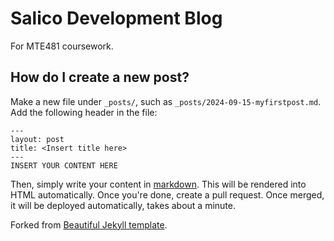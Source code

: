 # Salico Development Blog

For MTE481 coursework.

## How do I create a new post?
Make a new file under `_posts/`, such as `_posts/2024-09-15-myfirstpost.md`. Add the following header in the file:
```
---
layout: post
title: <Insert title here>
---
INSERT YOUR CONTENT HERE
```
Then, simply write your content in [markdown](https://www.markdownguide.org/basic-syntax/). This will be rendered into HTML automatically.
Once you're done, create a pull request. Once merged, it will be deployed automatically, takes about a minute.

Forked from [Beautiful Jekyll template](https://github.com/daattali/beautiful-jekyll).
